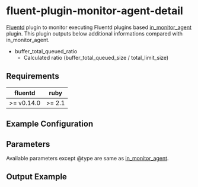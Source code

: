 # fluent-plugin-monitor-agent-detail

[Fluentd](http://fluentd.org) plugin to monitor executing Fluentd plugins based [in_monitor_agent](https://docs.fluentd.org/v1.0/articles/in_monitor_agent) plugin.
This plugin outputs below additional informations compared with in_monitor_agent.

- buffer_total_queued_ratio
  - Calculated ratio (buffer_total_queued_size / total_limit_size)

## Requirements

| fluentd    | ruby   |
|------------|--------|
| >= v0.14.0 | >= 2.1 |

## Example Configuration



## Parameters

Available parameters except @type are same as [in_monitor_agent](https://docs.fluentd.org/v1.0/articles/in_monitor_agent).

## Output Example

